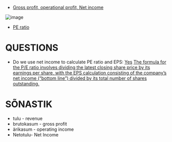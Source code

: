 + [Gross profit, operational profit, Net income](https://m.youtube.com/watch?v=X25RV1mi4LU)

![image](https://user-images.githubusercontent.com/21141607/169638689-71d8b9ec-2d68-4ae6-baa1-57d9a2a1cdfd.png)

+ [PE ratio](https://m.youtube.com/watch?v=4KkTGx2bK_4&t=6s)


# QUESTIONS 

+ Do we use net income to calculate PE ratio and EPS: [Yes](https://www.myaccountingcourse.com/financial-ratios/earnings-per-share) [The formula for the P/E ratio involves dividing the latest closing share price by its earnings per share, with the EPS calculation consisting of the company’s net income (“bottom line”) divided by its total number of shares outstanding.](https://www.wallstreetprep.com/knowledge/pe-ratio-price-to-earnings/)


#  SÕNASTIK 


+ tulu - revenue 
+ brutokasum - gross profit 
+ ärikasum - operating income
+ Netotulu- Net Income 

